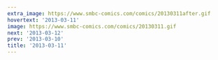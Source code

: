 ```yaml
---
extra_image: https://www.smbc-comics.com/comics/20130311after.gif
hovertext: '2013-03-11'
image: https://www.smbc-comics.com/comics/20130311.gif
next: '2013-03-12'
prev: '2013-03-10'
title: '2013-03-11'
---
```

